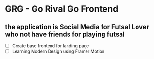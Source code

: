 # GRG - Go Rival Go Frontend

## the application is Social Media for Futsal Lover who not have friends for playing futsal

- [ ] Create base frontend for landing page
- [ ] Learning Modern Design using Framer Motion
